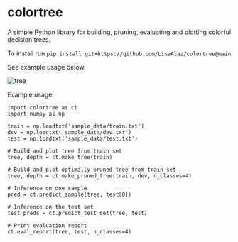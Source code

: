 # colortree
A simple Python library for building, pruning, evaluating and plotting colorful decision trees.

To install run `pip install git+https://github.com/LisaAlaz/colortree@main`

See example usage below.

![tree](https://user-images.githubusercontent.com/89645136/228981568-4c0a4fd9-0684-4044-89fa-24bc0ca00c93.png)

Example usage:

```
import colortree as ct
import numpy as np

train = np.loadtxt('sample_data/train.txt')
dev = np.loadtxt('sample_data/dev.txt')
test = np.loadtxt('sample_data/test.txt')

# Build and plot tree from train set
tree, depth = ct.make_tree(train)

# Build and plot optimally pruned tree from train set
tree, depth = ct.make_pruned_tree(train, dev, n_classes=4)

# Inference on one sample
pred = ct.predict_sample(tree, test[0])

# Inference on the test set
test_preds = ct.predict_test_set(tree, test)

# Print evaluation report
ct.eval_report(tree, test, n_classes=4)
```
